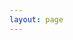 ```yaml
---
layout: page
---
```

<script setup>
import {
  VPTeamPage,
  VPTeamPageTitle,
  VPTeamMembers,
  VPTeamPageSection
} from 'vitepress/theme'

const hqLeaders = [
  { avatar: '/about/hq/2022/suika.png', name: 'G瓜', title: '社长' },
  { avatar: '/about/hq/2022/葑菲.jpeg', name: '葑菲', title: '副社长' },
  { avatar: '/about/hq/2022/影临光.jpg', name: '影临光', title: '副社长' },
  { avatar: '/about/hq/2022/冰荷.jpg', name: '冰荷', title: '副社长' },
  { avatar: '/about/hq/avatar.png', name: '陨阳', title: '副社长' },
];

const vaMembers = [
  { avatar: '/about/hq/avatar.png', name: '六花', title: '部长' },
  { avatar: '/about/hq/avatar.png', name: '阿柘', title: '副部长' },
  { avatar: '/about/hq/avatar.png', name: '五花喵', title: '副部长' },
];

const editMembers = [
  { avatar: '/about/hq/avatar.png', name: 'kanato', title: '部长' },
  { avatar: '/about/hq/avatar.png', name: '11', title: '副部长' },
  { avatar: '/about/hq/avatar.png', name: '木樨', title: '副部长' },
  { avatar: '/about/hq/avatar.png', name: '鸭鸭', title: '副部长' },
  { avatar: '/about/hq/avatar.png', name: 'kurumi', title: '副部长' },
];

const cosMembers = [
  { avatar: '/about/hq/avatar.png', name: 'wiccan', title: '部长' },
  { avatar: '/about/hq/avatar.png', name: '伊卡', title: '副部长' },
  { avatar: '/about/hq/2022/悠梦.jpeg', name: '悠梦', title: '副部长' },
];

const darkMembers = [
  { avatar: '/about/hq/2022/zeit.jpeg', name: 'zeit', title: '部长' },
  { avatar: '/about/hq/2022/平板.jpeg', name: '平板', title: '副部长' },
  { avatar: '/about/hq/avatar.png', name: '霜依', title: '副部长' },
  { avatar: '/about/hq/2022/汐宫.jpeg', name: '汐宫', title: '副部长' },
];

const bandMembers = [
  { avatar: '/about/hq/2022/龙井.jpeg', name: '龙井', title: '团长' },
];

const vupMembers = [
  { avatar: '/about/hq/2022/ange.jpg', name: 'ange', title: '组长' },
  { avatar: '/about/hq/avatar.png', name: '丛雨', title: '副部长' },
  { avatar: '/about/hq/2022/岚曦.jpeg', name: '岚曦', title: '副部长' },
];

</script>

<VPTeamPage>
  <VPTeamPageTitle>
    <template #title>2022HQ</template>
    <template #lead>2022.6-2023.6</template>
  </VPTeamPageTitle>

  <VPTeamPageSection>
    <template #title>社长团</template>
    <template #members>
      <VPTeamMembers size="small" :members="hqLeaders" />
    </template>
  </VPTeamPageSection>

  <VPTeamPageSection>
    <template #title>演音部</template>
    <template #members>
      <VPTeamMembers size="small" :members="vaMembers" />
    </template>
  </VPTeamPageSection>

  <VPTeamPageSection>
    <template #title>编辑部</template>
    <template #members>
      <VPTeamMembers size="small" :members="editMembers" />
    </template>
  </VPTeamPageSection>

  <VPTeamPageSection>
    <template #title>cos部</template>
    <template #members>
      <VPTeamMembers size="small" :members="cosMembers" />
    </template>
  </VPTeamPageSection>

  <VPTeamPageSection>
    <template #title>暗部</template>
    <template #members>
      <VPTeamMembers size="small" :members="darkMembers" />
    </template>
  </VPTeamPageSection>

  <VPTeamPageSection>
    <template #title>夏樱乐团</template>
    <template #members>
      <VPTeamMembers size="small" :members="bandMembers" />
    </template>
  </VPTeamPageSection>

  <VPTeamPageSection>
    <template #title>夏樱组</template>
    <template #members>
      <VPTeamMembers size="small" :members="vupMembers" />
    </template>
  </VPTeamPageSection>
</VPTeamPage>
